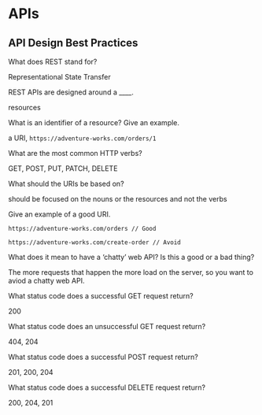 # APIs

## API Design Best Practices

What does REST stand for?

Representational State Transfer

REST APIs are designed around a ____.

resources

What is an identifier of a resource? Give an example.

a URI, `https://adventure-works.com/orders/1`

What are the most common HTTP verbs?

GET, POST, PUT, PATCH, DELETE

What should the URIs be based on?

should be focused on the nouns or the resources and not the verbs

Give an example of a good URI.

`https://adventure-works.com/orders // Good`

`https://adventure-works.com/create-order // Avoid`

What does it mean to have a ‘chatty’ web API? Is this a good or a bad thing?

The more requests that happen the more load on the server, so you want to aviod a chatty web API.

What status code does a successful GET request return?

200

What status code does an unsuccessful GET request return?

404, 204

What status code does a successful POST request return?

201, 200, 204

What status code does a successful DELETE request return?

200, 204, 201

